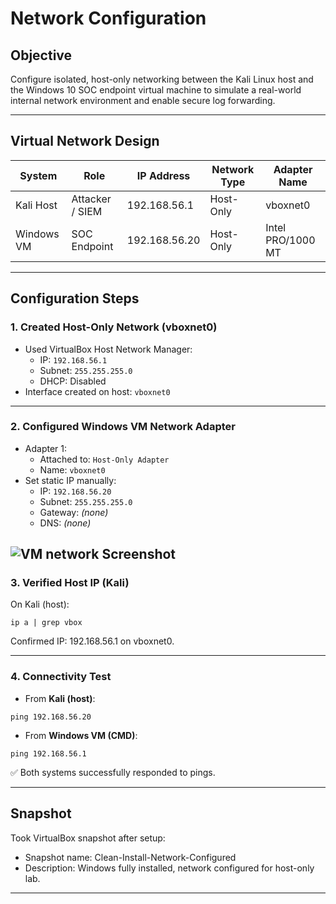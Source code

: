 # Network Configuration

## Objective

Configure isolated, host-only networking between the Kali Linux host and the Windows 10 SOC endpoint virtual machine to simulate a real-world internal network environment and enable secure log forwarding.

---

## Virtual Network Design

| System     | Role              | IP Address       | Network Type     | Adapter Name |
|------------|-------------------|------------------|------------------|---------------|
| Kali Host  | Attacker / SIEM   | 192.168.56.1     | Host-Only        | vboxnet0      |
| Windows VM | SOC Endpoint      | 192.168.56.20    | Host-Only        | Intel PRO/1000 MT |

---

## Configuration Steps

### 1. Created Host-Only Network (vboxnet0)

- Used VirtualBox Host Network Manager:
  - IP: `192.168.56.1`
  - Subnet: `255.255.255.0`
  - DHCP: Disabled
- Interface created on host: `vboxnet0`

---

### 2. Configured Windows VM Network Adapter

- Adapter 1:
  - Attached to: `Host-Only Adapter`
  - Name: `vboxnet0`
- Set static IP manually:
  - IP: `192.168.56.20`
  - Subnet: `255.255.255.0`
  - Gateway: *(none)*
  - DNS: *(none)*

![VM network Screenshot](../networkconfig/baseline.png)
---

### 3. Verified Host IP (Kali)

On Kali (host):

```
ip a | grep vbox
```

Confirmed IP: 192.168.56.1 on vboxnet0.

---

### 4. Connectivity Test

- From **Kali (host)**:

```
ping 192.168.56.20
```

- From **Windows VM (CMD)**:

```
ping 192.168.56.1
```

✅ Both systems successfully responded to pings.

---

## Snapshot

Took VirtualBox snapshot after setup:

- Snapshot name: Clean-Install-Network-Configured
- Description: Windows fully installed, network configured for host-only lab.

---
